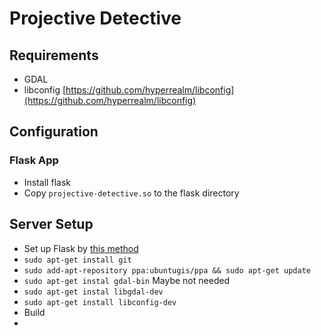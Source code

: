 # Projective Detective

## Requirements

- GDAL
- libconfig [https://github.com/hyperrealm/libconfig](https://github.com/hyperrealm/libconfig)

## Configuration

### Flask App

- Install flask
- Copy `projective-detective.so` to the flask directory

## Server Setup

- Set up Flask by [this
  method](https://www.digitalocean.com/community/tutorials/how-to-serve-flask-applications-with-gunicorn-and-nginx-on-ubuntu-14-04)
- `sudo apt-get install git`
- `sudo add-apt-repository ppa:ubuntugis/ppa && sudo apt-get update`
- `sudo apt-get instal gdal-bin` Maybe not needed
- `sudo apt-get instal libgdal-dev`
- `sudo apt-get install libconfig-dev`
- Build
- 
